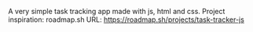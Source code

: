 A very simple task tracking app made with js, html and css.
Project inspiration: roadmap.sh
URL: https://roadmap.sh/projects/task-tracker-js
